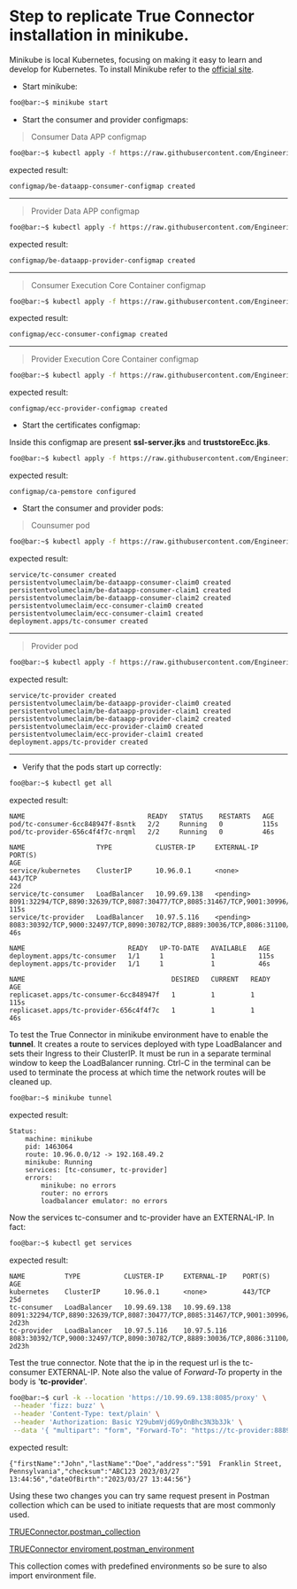 # Step to replicate True Connector installation in **minikube**.

Minikube is local Kubernetes, focusing on making it easy to learn and develop for Kubernetes. To install Minikube refer to the [official site](https://minikube.sigs.k8s.io/docs/start/ "official site").

- Start minikube:

```bash
foo@bar:~$ minikube start
```

- Start the consumer and provider configmaps: 

> Consumer Data APP configmap

```bash
foo@bar:~$ kubectl apply -f https://raw.githubusercontent.com/Engineering-Research-and-Development/true-connector/main/kubernetes/be-dataapp-consumer-configmap.yaml
```

expected result: 

`configmap/be-dataapp-consumer-configmap created`

------

> Provider Data APP configmap

```bash
foo@bar:~$ kubectl apply -f https://raw.githubusercontent.com/Engineering-Research-and-Development/true-connector/main/kubernetes/be-dataapp-provider-configmap.yaml
```

expected result: 

`configmap/be-dataapp-provider-configmap created`

------

> Consumer Execution Core Container configmap

```bash
foo@bar:~$ kubectl apply -f https://raw.githubusercontent.com/Engineering-Research-and-Development/true-connector/main/kubernetes/ecc-consumer-configmap-v.2.yaml
```

expected result: 

`configmap/ecc-consumer-configmap created`

------

> Provider Execution Core Container configmap

```bash
foo@bar:~$ kubectl apply -f https://raw.githubusercontent.com/Engineering-Research-and-Development/true-connector/main/kubernetes/ecc-provider-configmap-v.2.yaml
```

expected result: 

`configmap/ecc-provider-configmap created`

- Start the certificates configmap: 
  
Inside this configmap are present **ssl-server.jks** and **truststoreEcc.jks**.

```bash
foo@bar:~$ kubectl apply -f https://raw.githubusercontent.com/Engineering-Research-and-Development/true-connector/main/kubernetes/ca-pemstore.yaml
```

expected result: 

`configmap/ca-pemstore configured`

- Start the consumer and provider pods:

> Counsumer pod

```bash
foo@bar:~$ kubectl apply -f https://raw.githubusercontent.com/Engineering-Research-and-Development/true-connector/main/kubernetes/consumer-compiled-v-0.3.yaml
```

expected result: 

```
service/tc-consumer created
persistentvolumeclaim/be-dataapp-consumer-claim0 created
persistentvolumeclaim/be-dataapp-consumer-claim1 created
persistentvolumeclaim/be-dataapp-consumer-claim2 created
persistentvolumeclaim/ecc-consumer-claim0 created
persistentvolumeclaim/ecc-consumer-claim1 created
deployment.apps/tc-consumer created
```

------

> Provider pod

```bash
foo@bar:~$ kubectl apply -f https://raw.githubusercontent.com/Engineering-Research-and-Development/true-connector/main/kubernetes/provider-compiled-v-0.3.yaml
```

expected result: 

```
service/tc-provider created
persistentvolumeclaim/be-dataapp-provider-claim0 created
persistentvolumeclaim/be-dataapp-provider-claim1 created
persistentvolumeclaim/be-dataapp-provider-claim2 created
persistentvolumeclaim/ecc-provider-claim0 created
persistentvolumeclaim/ecc-provider-claim1 created
deployment.apps/tc-provider created
```

------

- Verify that the pods start up correctly:

```bash
foo@bar:~$ kubectl get all
```

expected result: 

```
NAME                               READY   STATUS    RESTARTS   AGE
pod/tc-consumer-6cc848947f-8sntk   2/2     Running   0          115s
pod/tc-provider-656c4f4f7c-nrqml   2/2     Running   0          46s

NAME                  TYPE           CLUSTER-IP     EXTERNAL-IP   PORT(S)                                                                                                    AGE
service/kubernetes    ClusterIP      10.96.0.1      <none>        443/TCP                                                                                                    22d
service/tc-consumer   LoadBalancer   10.99.69.138   <pending>     8091:32294/TCP,8890:32639/TCP,8087:30477/TCP,8085:31467/TCP,9001:30996/TCP,8887:32061/TCP,8888:31512/TCP   115s
service/tc-provider   LoadBalancer   10.97.5.116    <pending>     8083:30392/TCP,9000:32497/TCP,8090:30782/TCP,8889:30036/TCP,8086:31100/TCP                                 46s

NAME                          READY   UP-TO-DATE   AVAILABLE   AGE
deployment.apps/tc-consumer   1/1     1            1           115s
deployment.apps/tc-provider   1/1     1            1           46s

NAME                                     DESIRED   CURRENT   READY   AGE
replicaset.apps/tc-consumer-6cc848947f   1         1         1       115s
replicaset.apps/tc-provider-656c4f4f7c   1         1         1       46s
```
To test the True Connector in minikube environment have to enable the **tunnel**. It creates a route to services deployed with type LoadBalancer and sets their Ingress to their ClusterIP. It must be run in a separate terminal window to keep the LoadBalancer running. Ctrl-C in the terminal can be used to terminate the process at which time the network routes will be cleaned up. 

```bash
foo@bar:~$ minikube tunnel
```

expected result: 

```
Status:	
	machine: minikube
	pid: 1463064
	route: 10.96.0.0/12 -> 192.168.49.2
	minikube: Running
	services: [tc-consumer, tc-provider]
    errors: 
		minikube: no errors
		router: no errors
		loadbalancer emulator: no errors
```

Now the services tc-consumer and tc-provider have an EXTERNAL-IP. In fact:

```bash
foo@bar:~$ kubectl get services
```

expected result: 

```
NAME          TYPE           CLUSTER-IP     EXTERNAL-IP    PORT(S)                                                                                                    AGE
kubernetes    ClusterIP      10.96.0.1      <none>         443/TCP                                                                                                    25d
tc-consumer   LoadBalancer   10.99.69.138   10.99.69.138  8091:32294/TCP,8890:32639/TCP,8087:30477/TCP,8085:31467/TCP,9001:30996/TCP,8887:32061/TCP,8888:31512/TCP   2d23h
tc-provider   LoadBalancer   10.97.5.116    10.97.5.116    8083:30392/TCP,9000:32497/TCP,8090:30782/TCP,8889:30036/TCP,8086:31100/TCP                                 2d23h
```

Test the true connector. Note that the ip in the request url is the tc-consumer EXTERNAL-IP. Note also the value of *Forward-To* property in the body is '**tc-provider**'. 

```bash
foo@bar:~$ curl -k --location 'https://10.99.69.138:8085/proxy' \
 --header 'fizz: buzz' \
 --header 'Content-Type: text/plain' \
 --header 'Authorization: Basic Y29ubmVjdG9yOnBhc3N3b3Jk' \
 --data '{ "multipart": "form", "Forward-To": "https://tc-provider:8889/data", "messageType": "ArtifactRequestMessage" , "requestedArtifact": "http://w3id.org/engrd/connector/artifact/1" , "payload" : { "catalog.offers.0.resourceEndpoints.path":"/pet2" } }'
```

expected result: 

```
{"firstName":"John","lastName":"Doe","address":"591  Franklin Street, Pennsylvania","checksum":"ABC123 2023/03/27 13:44:56","dateOfBirth":"2023/03/27 13:44:56"}
```

Using these two changes you can try same request present in Postman collection which can be used to initiate requests that are most commonly used.

[TRUEConnector.postman_collection](../TRUEConnector.postman_collection.json)</br>

[TRUEConnector enviroment.postman_environment](../TRUEConnector_enviroment.postman_environment.json)

This collection comes with predefined environments so be sure to also import environment file.
